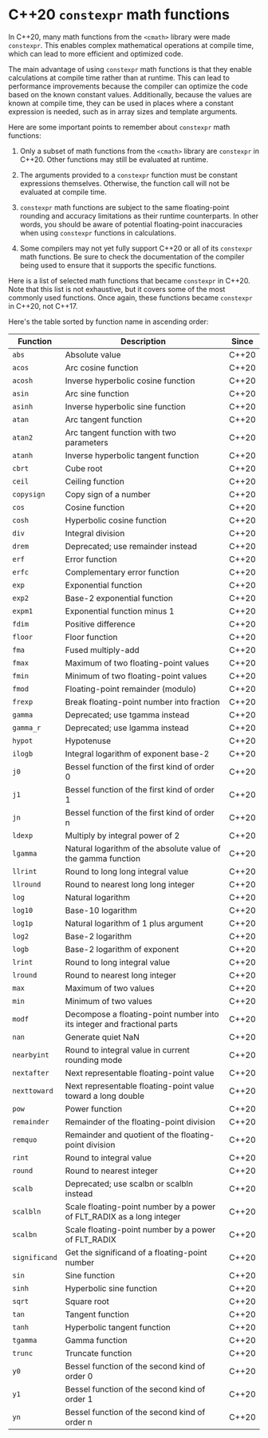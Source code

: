 # C++20 `constexpr` math functions

In C++20, many math functions from the `<cmath>` library were made `constexpr`. This enables complex mathematical operations at compile time, which can lead to more efficient and optimized code.

The main advantage of using `constexpr` math functions is that they enable calculations at compile time rather than at runtime. This can lead to performance improvements because the compiler can optimize the code based on the known constant values. Additionally, because the values are known at compile time, they can be used in places where a constant expression is needed, such as in array sizes and template arguments.

Here are some important points to remember about `constexpr` math functions:

1. Only a subset of math functions from the `<cmath>` library are `constexpr` in C++20. Other functions may still be evaluated at runtime.

2. The arguments provided to a `constexpr` function must be constant expressions themselves. Otherwise, the function call will not be evaluated at compile time.

3. `constexpr` math functions are subject to the same floating-point rounding and accuracy limitations as their runtime counterparts. In other words, you should be aware of potential floating-point inaccuracies when using `constexpr` functions in calculations.

4. Some compilers may not yet fully support C++20 or all of its `constexpr` math functions. Be sure to check the documentation of the compiler being used to ensure that it supports the specific functions.


Here is a list of selected math functions that became `constexpr` in C++20. Note that this list is not exhaustive, but it covers some of the most commonly used functions. Once again, these functions became `constexpr` in C++20, not C++17.


Here's the table sorted by function name in ascending order:

| Function        | Description                                           | Since |
|-----------------|-------------------------------------------------------|-------|
| `abs`             | Absolute value                                        | C++20 |
| `acos`            | Arc cosine function                                   | C++20 |
| `acosh`           | Inverse hyperbolic cosine function                    | C++20 |
| `asin`            | Arc sine function                                     | C++20 |
| `asinh`           | Inverse hyperbolic sine function                      | C++20 |
| `atan`            | Arc tangent function                                  | C++20 |
| `atan2`           | Arc tangent function with two parameters              | C++20 |
| `atanh`           | Inverse hyperbolic tangent function                   | C++20 |
| `cbrt`            | Cube root                                             | C++20 |
| `ceil`            | Ceiling function                                      | C++20 |
| `copysign`        | Copy sign of a number                                 | C++20 |
| `cos`             | Cosine function                                       | C++20 |
| `cosh`            | Hyperbolic cosine function                            | C++20 |
| `div`             | Integral division                                     | C++20 |
| `drem`            | Deprecated; use remainder instead                     | C++20 |
| `erf`             | Error function                                        | C++20 |
| `erfc`            | Complementary error function                          | C++20 |
| `exp`             | Exponential function                                  | C++20 |
| `exp2`            | Base-2 exponential function                           | C++20 |
| `expm1`           | Exponential function minus 1                          | C++20 |
| `fdim`            | Positive difference                                   | C++20 |
| `floor`           | Floor function                                        | C++20 |
| `fma`             | Fused multiply-add                                    | C++20 |
| `fmax`            | Maximum of two floating-point values                  | C++20 |
| `fmin`            | Minimum of two floating-point values                  | C++20 |
| `fmod`            | Floating-point remainder (modulo)                     | C++20 |
| `frexp`           | Break floating-point number into fraction             | C++20 |
| `gamma`           | Deprecated; use tgamma instead                        | C++20 |
| `gamma_r`         | Deprecated; use lgamma instead                        | C++20 |
| `hypot`           | Hypotenuse                                            | C++20 |
| `ilogb`           | Integral logarithm of exponent base-2                 | C++20 |
| `j0`              | Bessel function of the first kind of order 0          | C++20 |
| `j1`              | Bessel function of the first kind of order 1          | C++20 |
| `jn`              | Bessel function of the first kind of order n          | C++20 |
| `ldexp`           | Multiply by integral power of 2                       | C++20 |
| `lgamma`          | Natural logarithm of the absolute value of the gamma function | C++20 |
| `llrint`          | Round to long long integral value                     | C++20 |
| `llround`         | Round to nearest long long integer                    | C++20 |
| `log`             | Natural logarithm                                     | C++20 |
| `log10`           | Base-10 logarithm                                     | C++20 |
| `log1p`           | Natural logarithm of 1 plus argument                  | C++20 |
| `log2`            | Base-2 logarithm                                      | C++20 |
| `logb`            | Base-2 logarithm of exponent                          | C++20 |
| `lrint`           | Round to long integral value                          | C++20 |
| `lround`          | Round to nearest long integer                         | C++20 |
| `max`             | Maximum of two values                                 | C++20 |
| `min`             | Minimum of two values                                 | C++20 |
| `modf`            | Decompose a floating-point number into its integer and fractional parts | C++20 |
| `nan`             | Generate quiet NaN                                    | C++20 |
| `nearbyint`       | Round to integral value in current rounding mode      | C++20 |
| `nextafter`       | Next representable floating-point value               | C++20 |
| `nexttoward`      | Next representable floating-point value toward a long double | C++20 |
| `pow`             | Power function | C++20 |
| `remainder`       | Remainder of the floating-point division              | C++20 |
| `remquo`          | Remainder and quotient of the floating-point division | C++20 |
| `rint`            | Round to integral value                               | C++20 |
| `round`           | Round to nearest integer                              | C++20 |
| `scalb`           | Deprecated; use scalbn or scalbln instead             | C++20 |
| `scalbln`         | Scale floating-point number by a power of FLT_RADIX as a long integer | C++20 |
| `scalbn`          | Scale floating-point number by a power of FLT_RADIX   | C++20 |
| `significand`     | Get the significand of a floating-point number        | C++20 |
| `sin`             | Sine function                                         | C++20 |
| `sinh`            | Hyperbolic sine function                              | C++20 |
| `sqrt`            | Square root                                           | C++20 |
| `tan`             | Tangent function                                      | C++20 |
| `tanh`            | Hyperbolic tangent function                           | C++20 |
| `tgamma`          | Gamma function                                        | C++20 |
| `trunc`           | Truncate function                                     | C++20 |
| `y0`              | Bessel function of the second kind of order 0         | C++20 |
| `y1`              | Bessel function of the second kind of order 1         | C++20 |
| `yn`              | Bessel function of the second kind of order n         | C++20 |


